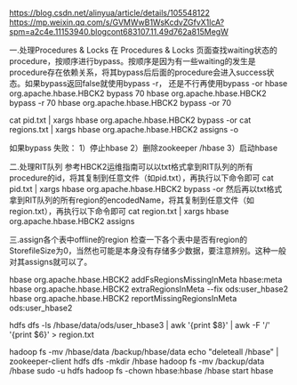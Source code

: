 
https://blog.csdn.net/alinyua/article/details/105548122
https://mp.weixin.qq.com/s/GVMWwB1WsKcdvZGfvX1lcA?spm=a2c4e.11153940.blogcont683107.11.49d762a815MegW


一.处理Procedures & Locks
在 Procedures & Locks 页面查找waiting状态的procedure，按顺序进行bypass。按顺序是因为有一些waiting的发生是
procedure存在依赖关系，将其bypass后后面的procedure会进入success状态。如果bypass返回false就使用bypass -r，
还是不行再使用bypass -or
hbase org.apache.hbase.HBCK2 bypass 70
hbase org.apache.hbase.HBCK2 bypass -r 70
hbase org.apache.hbase.HBCK2 bypass -or 70

cat pid.txt | xargs hbase org.apache.hbase.HBCK2 bypass -or
cat regions.txt | xargs hbase org.apache.hbase.HBCK2 assigns -o

如果bypass 失败：
1）停止hbase
2）删除zookeeper /hbase
3）启动hbase




二.处理RIT队列
参考HBCK2运维指南可以以txt格式拿到RIT队列的所有procedure的id，将其复制到任意文件（如pid.txt），再执行以下命令即可
cat pid.txt | xargs hbase org.apache.hbase.HBCK2 bypass -or 
然后再以txt格式拿到RIT队列的所有region的encodedName，将其复制到任意文件（如region.txt），再执行以下命令即可
cat region.txt | xargs hbase org.apache.hbase.HBCK2 assigns



三.assign各个表中offline的region
检查一下各个表中是否有region的StorefileSize为0，当然也可能是本身没有存储多少数据，要注意辨别。这种一般对其assigns就可以了。


hbase org.apache.hbase.HBCK2 addFsRegionsMissingInMeta hbase:meta
hbase org.apache.hbase.HBCK2 extraRegionsInMeta --fix ods:user_hbase2
hbase org.apache.hbase.HBCK2 reportMissingRegionsInMeta  ods:user_hbase2


hdfs dfs -ls /hbase/data/ods/user_hbase3 | awk '{print $8}' | awk -F '/' '{print $6}' > region.txt

hadoop fs -mv /hbase/data /backup/hbase/data
echo "deleteall /hbase" | zookeeper-client
hdfs dfs -mkdir /hbase
hadoop fs -mv /backup/data /hbase
sudo -u hdfs hadoop fs -chown hbase:hbase /hbase
start hbase
